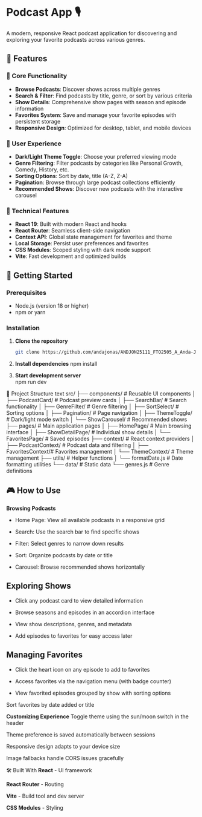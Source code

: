 # Podcast App 🎙️

A modern, responsive React podcast application for discovering and exploring your favorite podcasts across various genres.

## 🌟 Features

### 🎯 Core Functionality
- **Browse Podcasts**: Discover shows across multiple genres
- **Search & Filter**: Find podcasts by title, genre, or sort by various criteria
- **Show Details**: Comprehensive show pages with season and episode information
- **Favorites System**: Save and manage your favorite episodes with persistent storage
- **Responsive Design**: Optimized for desktop, tablet, and mobile devices

### 🎨 User Experience
- **Dark/Light Theme Toggle**: Choose your preferred viewing mode
- **Genre Filtering**: Filter podcasts by categories like Personal Growth, Comedy, History, etc.
- **Sorting Options**: Sort by date, title (A-Z, Z-A)
- **Pagination**: Browse through large podcast collections efficiently
- **Recommended Shows**: Discover new podcasts with the interactive carousel

### 📱 Technical Features
- **React 19**: Built with modern React and hooks
- **React Router**: Seamless client-side navigation
- **Context API**: Global state management for favorites and theme
- **Local Storage**: Persist user preferences and favorites
- **CSS Modules**: Scoped styling with dark mode support
- **Vite**: Fast development and optimized builds

## 🚀 Getting Started

### Prerequisites
- Node.js (version 18 or higher)
- npm or yarn

### Installation

1. **Clone the repository**
   ```bash
   git clone https://github.com/andajonas/ANDJON25111_FTO2505_A_Anda-Jonas_DJSPP.git

2. **Install dependencies**
   npm install

3. **Start development server**  
   npm run dev
   
📁 Project Structure
text
src/
├── components/          # Reusable UI components
│   ├── PodcastCard/     # Podcast preview cards
│   ├── SearchBar/       # Search functionality
│   ├── GenreFilter/     # Genre filtering
│   ├── SortSelect/      # Sorting options
│   ├── Pagination/      # Page navigation
│   ├── ThemeToggle/     # Dark/light mode switch
│   └── ShowCarousel/    # Recommended shows
├── pages/               # Main application pages
│   ├── HomePage/        # Main browsing interface
│   ├── ShowDetailPage/  # Individual show details
│   └── FavoritesPage/   # Saved episodes
├── context/             # React context providers
│   ├── PodcastContext/  # Podcast data and filtering
│   ├── FavoritesContext/# Favorites management
│   └── ThemeContext/    # Theme management
├── utils/               # Helper functions
│   └── formatDate.js    # Date formatting utilities
└── data/                # Static data
    └── genres.js        # Genre definitions


## 🎮 How to Use
**Browsing Podcasts**
- Home Page: View all available podcasts in a responsive grid

- Search: Use the search bar to find specific shows

- Filter: Select genres to narrow down results

- Sort: Organize podcasts by date or title

- Carousel: Browse recommended shows horizontally

## **Exploring Shows**
- Click any podcast card to view detailed information

- Browse seasons and episodes in an accordion interface

- View show descriptions, genres, and metadata

- Add episodes to favorites for easy access later

## **Managing Favorites**
- Click the heart icon on any episode to add to favorites

- Access favorites via the navigation menu (with badge counter)

- View favorited episodes grouped by show with sorting options

Sort favorites by date added or title

**Customizing Experience**
Toggle theme using the sun/moon switch in the header

Theme preference is saved automatically between sessions

Responsive design adapts to your device size

Image fallbacks handle CORS issues gracefully

🛠️ Built With
**React** - UI framework

**React Router** - Routing

**Vite** - Build tool and dev server

**CSS Modules** - Styling

  
